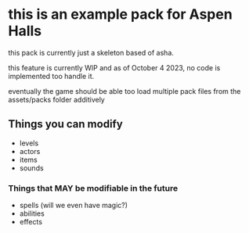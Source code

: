 # this is an example pack for Aspen Halls

this pack is currently just a skeleton based of asha.

this feature is currently WIP and as of October 4 2023,
no code is implemented too handle it.

eventually the game should be able too
load multiple pack files from the assets/packs folder additively

## Things you can modify

- levels
- actors
- items
- sounds

### Things that MAY be modifiable in the future

- spells (will we even have magic?)
- abilities
- effects

